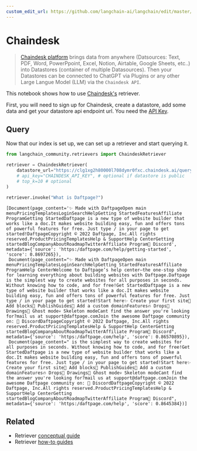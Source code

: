 ```yaml
---
custom_edit_url: https://github.com/langchain-ai/langchain/edit/master/docs/docs/integrations/retrievers/chaindesk.ipynb
---
```

# Chaindesk

>[Chaindesk platform](https://docs.chaindesk.ai/introduction) brings data from anywhere (Datsources: Text, PDF, Word, PowerPpoint, Excel, Notion, Airtable, Google Sheets, etc..) into Datastores (container of multiple Datasources).
Then your Datastores can be connected to ChatGPT via Plugins or any other Large Langue Model (LLM) via the `Chaindesk API`.

This notebook shows how to use [Chaindesk's](https://www.chaindesk.ai/) retriever.

First, you will need to sign up for Chaindesk, create a datastore, add some data and get your datastore api endpoint url. You need the [API Key](https://docs.chaindesk.ai/api-reference/authentication).

## Query

Now that our index is set up, we can set up a retriever and start querying it.


```python
from langchain_community.retrievers import ChaindeskRetriever
```


```python
retriever = ChaindeskRetriever(
    datastore_url="https://clg1xg2h80000l708dymr0fxc.chaindesk.ai/query",
    # api_key="CHAINDESK_API_KEY", # optional if datastore is public
    # top_k=10 # optional
)
```


```python
retriever.invoke("What is Daftpage?")
```



```output
[Document(page_content='✨ Made with DaftpageOpen main menuPricingTemplatesLoginSearchHelpGetting StartedFeaturesAffiliate ProgramGetting StartedDaftpage is a new type of website builder that works like a doc.It makes website building easy, fun and offers tons of powerful features for free. Just type / in your page to get started!DaftpageCopyright © 2022 Daftpage, Inc.All rights reserved.ProductPricingTemplatesHelp & SupportHelp CenterGetting startedBlogCompanyAboutRoadmapTwitterAffiliate Program👾 Discord', metadata={'source': 'https:/daftpage.com/help/getting-started', 'score': 0.8697265}),
 Document(page_content="✨ Made with DaftpageOpen main menuPricingTemplatesLoginSearchHelpGetting StartedFeaturesAffiliate ProgramHelp CenterWelcome to Daftpage’s help center—the one-stop shop for learning everything about building websites with Daftpage.Daftpage is the simplest way to create websites for all purposes in seconds. Without knowing how to code, and for free!Get StartedDaftpage is a new type of website builder that works like a doc.It makes website building easy, fun and offers tons of powerful features for free. Just type / in your page to get started!Start here✨ Create your first site🧱 Add blocks🚀 PublishGuides🔖 Add a custom domainFeatures🔥 Drops🎨 Drawings👻 Ghost mode💀 Skeleton modeCant find the answer you're looking for?mail us at support@daftpage.comJoin the awesome Daftpage community on: 👾 DiscordDaftpageCopyright © 2022 Daftpage, Inc.All rights reserved.ProductPricingTemplatesHelp & SupportHelp CenterGetting startedBlogCompanyAboutRoadmapTwitterAffiliate Program👾 Discord", metadata={'source': 'https:/daftpage.com/help', 'score': 0.86570895}),
 Document(page_content=" is the simplest way to create websites for all purposes in seconds. Without knowing how to code, and for free!Get StartedDaftpage is a new type of website builder that works like a doc.It makes website building easy, fun and offers tons of powerful features for free. Just type / in your page to get started!Start here✨ Create your first site🧱 Add blocks🚀 PublishGuides🔖 Add a custom domainFeatures🔥 Drops🎨 Drawings👻 Ghost mode💀 Skeleton modeCant find the answer you're looking for?mail us at support@daftpage.comJoin the awesome Daftpage community on: 👾 DiscordDaftpageCopyright © 2022 Daftpage, Inc.All rights reserved.ProductPricingTemplatesHelp & SupportHelp CenterGetting startedBlogCompanyAboutRoadmapTwitterAffiliate Program👾 Discord", metadata={'source': 'https:/daftpage.com/help', 'score': 0.8645384})]
```



## Related

- Retriever [conceptual guide](/docs/concepts/#retrievers)
- Retriever [how-to guides](/docs/how_to/#retrievers)
